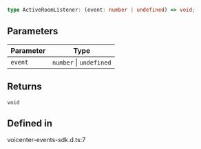 ```ts
type ActiveRoomListener: (event: number | undefined) => void;
```

## Parameters

| Parameter | Type |
| ------ | ------ |
| `event` | `number` \| `undefined` |

## Returns

`void`

## Defined in

voicenter-events-sdk.d.ts:7
